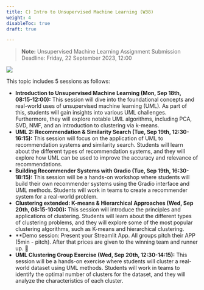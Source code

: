 ```yaml
---
title: C) Intro to Unsupervised Machine Learning (W38)
weight: 4
disableToc: true
draft: true

---
```


> **Note:** Unsupervised Machine Learning Assignment Submission Deadline: Friday, 22 September 2023, 12:00

![](/ds23/images/corgi_hackathon_23.jpg)

This topic includes 5 sessions as follows:

- **Introduction to Unsupervised Machine Learning (Mon, Sep 18th, 08:15-12:00):** This session will dive into the foundational concepts and real-world uses of unsupervised machine learning (UML). As part of this, students will gain insights into various UML challenges. Furthermore, they will explore notable UML algorithms, including PCA, SVD, NMF, and an introduction to clustering via k-means.
- **UML 2: Recommendation & Similarity Search (Tue, Sep 19th, 12:30-16:15):** This session will focus on the application of UML to recommendation systems and similarity search. Students will learn about the different types of recommendation systems, and they will explore how UML can be used to improve the accuracy and relevance of recommendations.
- **Building Recommender Systems with Gradio (Tue, Sep 19th, 16:30-18:15):** This session will be a hands-on workshop where students will build their own recommender systems using the Gradio interface and UML methods. Students will work in teams to create a recommender system for a real-world problem.
- **Clustering extended: K-means & Hierarchical Approaches (Wed, Sep 20th, 08:15-10:00):** This session will introduce the principles and applications of clustering. Students will learn about the different types of clustering problems, and they will explore some of the most popular clustering algorithms, such as K-means and hierarchical clustering.
- **Demo session: Present your Streamlit App.
All groups pitch their APP (5min - pitch). After that prices are given to the winning team and runner up. 🥳
- **UML Clustering Group Exercise (Wed, Sep 20th, 12:30-14:15):** This session will be a hands-on exercise where students will cluster a real-world dataset using UML methods. Students will work in teams to identify the optimal number of clusters for the dataset, and they will analyze the characteristics of each cluster.

<!-- ## Intro slides

Use arrows keys on keyboard to navigate. Alternatively [fullscreen slides](https://SDS-AAU.github.io/SDS-master/M1/slides/SDS-M1-UML_Intro.pdf) 
  
{{< IncludeSlides "https://SDS-AAU.github.io/SDS-master/M1/slides/SDS-M1-UML_Intro.pdf" >}} -->

